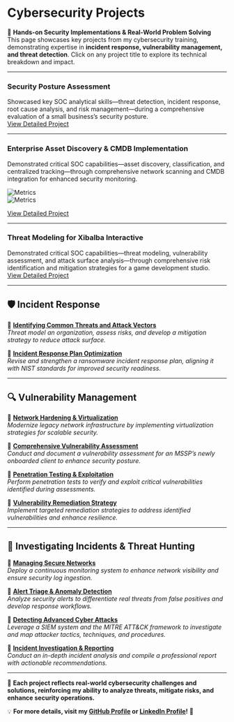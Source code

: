 # **Cybersecurity Projects**  
🚀 **Hands-on Security Implementations & Real-World Problem Solving**  
This page showcases key projects from my cybersecurity training, demonstrating expertise in **incident response, vulnerability management, and threat detection**. Click on any project title to explore its technical breakdown and impact.  

---
### Security Posture Assessment

Showcased key SOC analytical skills—threat detection, incident response, root cause analysis, and risk management—during a comprehensive evaluation of a small business’s security posture.  
[View Detailed Project](projects/assess-business-security-posture.md)

---
### Enterprise Asset Discovery & CMDB Implementation

Demonstrated critical SOC capabilities—asset discovery, classification, and centralized tracking—through comprehensive network scanning and CMDB integration for enhanced security monitoring.  

![Metrics](https://img.shields.io/badge/Assets%20Discovered-40+-2A9D8F)  
![Metrics](https://img.shields.io/badge/Attack%20Surface-15%25%20Reduction-264653)  

[View Detailed Project](projects/enterprise_asset_discovery.md)

---
### Threat Modeling for Xibalba Interactive

Demonstrated critical SOC capabilities—threat modeling, vulnerability assessment, and attack surface analysis—through comprehensive risk identification and mitigation strategies for a game development studio.  
[View Detailed Project](#)

---

## **🛡️ Incident Response**  
🔹 **[Identifying Common Threats and Attack Vectors](incident-response-threats.md)**  
*Threat model an organization, assess risks, and develop a mitigation strategy to reduce attack surface.*  

🔹 **[Incident Response Plan Optimization](incident-response-plan.md)**  
*Revise and strengthen a ransomware incident response plan, aligning it with NIST standards for improved security readiness.*  

---  

## **🔍 Vulnerability Management**  
🔹 **[Network Hardening & Virtualization](vulnerability-network-hardening.md)**  
*Modernize legacy network infrastructure by implementing virtualization strategies for scalable security.*  

🔹 **[Comprehensive Vulnerability Assessment](vulnerability-assessment.md)**  
*Conduct and document a vulnerability assessment for an MSSP’s newly onboarded client to enhance security posture.*  

🔹 **[Penetration Testing & Exploitation](vulnerability-exploitation.md)**  
*Perform penetration tests to verify and exploit critical vulnerabilities identified during assessments.*  

🔹 **[Vulnerability Remediation Strategy](vulnerability-remediation.md)**  
*Implement targeted remediation strategies to address identified vulnerabilities and enhance resilience.*  

---  

## **🔎 Investigating Incidents & Threat Hunting**  
🔹 **[Managing Secure Networks](investigating-managing-networks.md)**  
*Deploy a continuous monitoring system to enhance network visibility and ensure security log ingestion.*  

🔹 **[Alert Triage & Anomaly Detection](investigating-alerts.md)**  
*Analyze security alerts to differentiate real threats from false positives and develop response workflows.*  

🔹 **[Detecting Advanced Cyber Attacks](investigating-detecting-attacks.md)**  
*Leverage a SIEM system and the MITRE ATT&CK framework to investigate and map attacker tactics, techniques, and procedures.*  

🔹 **[Incident Investigation & Reporting](investigating-incidents.md)**  
*Conduct an in-depth incident analysis and compile a professional report with actionable recommendations.*  

---  

📌 **Each project reflects real-world cybersecurity challenges and solutions, reinforcing my ability to analyze threats, mitigate risks, and enhance security operations.**  

💡 **For more details, visit my [GitHub Profile](https://github.com/EnoMada) or [LinkedIn Profile](https://www.linkedin.com/in/kylesportfolio/)!** 🚀
